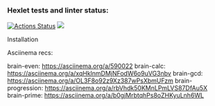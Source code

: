 ### Hexlet tests and linter status:
[![Actions Status](https://github.com/jobsrip/python-project-49/workflows/hexlet-check/badge.svg)](https://github.com/jobsrip/python-project-49/actions)
<a href="https://codeclimate.com/github/jobsrip/python-project-49/maintainability"><img src="https://api.codeclimate.com/v1/badges/2e8e6d60fe9584926578/maintainability" /></a>


Installation 

<script async id="asciicast-HHTxRDG6vvHT9UVt8EGZ62hFI" src="https://asciinema.org/a/HHTxRDG6vvHT9UVt8EGZ62hFI.js"></script>



Asciinema recs:

brain-even: https://asciinema.org/a/590022
brain-calc: https://asciinema.org/a/xqHklnmDMjNFodW6o9uVG3nbv
brain-gcd: https://asciinema.org/a/OL3F8o92z9Xz387wPsXbmUFzm
brain-progression: https://asciinema.org/a/rbVhdk50KMnLPmLVS87DfAu5X
brain-prime: https://asciinema.org/a/b0gjMrbtqhPs8oZHKyuLnh6WL
